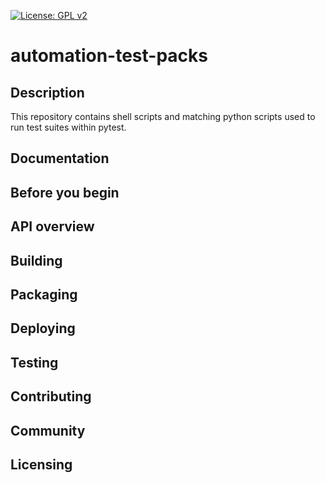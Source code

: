 [![License: GPL v2](https://img.shields.io/badge/License-GPL%20v2-blue.svg)](https://img.shields.io/badge/License-GPL%20v2-blue.svg)
# automation-test-packs
## Description
This repository contains shell scripts and matching python scripts used to run test suites within pytest.
## Documentation
## Before you begin
## API overview
## Building
## Packaging
## Deploying
## Testing
## Contributing
## Community 
## Licensing
